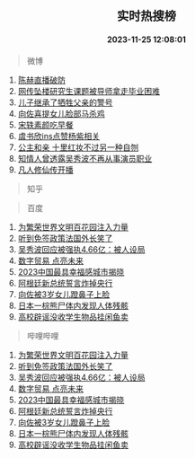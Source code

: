 <div align="center"><h2>实时热搜榜</h2><h4>2023-11-25 12:08:01</h4></div>

> 微博  

1. [陈赫直播破防](https://s.weibo.com/weibo?q=%23%E9%99%88%E8%B5%AB%E7%9B%B4%E6%92%AD%E7%A0%B4%E9%98%B2%23&t=31&band_rank=1&Refer=top)<br />
2. [网传坠楼研究生课题被导师拿走毕业困难](https://s.weibo.com/weibo?q=%23%E7%BD%91%E4%BC%A0%E5%9D%A0%E6%A5%BC%E7%A0%94%E7%A9%B6%E7%94%9F%E8%AF%BE%E9%A2%98%E8%A2%AB%E5%AF%BC%E5%B8%88%E6%8B%BF%E8%B5%B0%E6%AF%95%E4%B8%9A%E5%9B%B0%E9%9A%BE%23&t=31&band_rank=2&Refer=top)<br />
3. [儿子继承了牺牲父亲的警号](https://s.weibo.com/weibo?q=%23%E5%84%BF%E5%AD%90%E7%BB%A7%E6%89%BF%E4%BA%86%E7%89%BA%E7%89%B2%E7%88%B6%E4%BA%B2%E7%9A%84%E8%AD%A6%E5%8F%B7%23&t=31&band_rank=3&Refer=top)<br />
4. [向佐喜提女儿脸部马杀鸡](https://s.weibo.com/weibo?q=%23%E5%90%91%E4%BD%90%E5%96%9C%E6%8F%90%E5%A5%B3%E5%84%BF%E8%84%B8%E9%83%A8%E9%A9%AC%E6%9D%80%E9%B8%A1%23&t=31&band_rank=4&Refer=top)<br />
5. [宋轶素颜吃早餐](https://s.weibo.com/weibo?q=%23%E5%AE%8B%E8%BD%B6%E7%B4%A0%E9%A2%9C%E5%90%83%E6%97%A9%E9%A4%90%23&t=31&band_rank=5&Refer=top)<br />
6. [虞书欣ins点赞杨紫相关](https://s.weibo.com/weibo?q=%23%E8%99%9E%E4%B9%A6%E6%AC%A3ins%E7%82%B9%E8%B5%9E%E6%9D%A8%E7%B4%AB%E7%9B%B8%E5%85%B3%23&t=31&band_rank=6&Refer=top)<br />
7. [公主和亲 十里红妆不过另一种自刎](https://s.weibo.com/weibo?q=%E5%85%AC%E4%B8%BB%E5%92%8C%E4%BA%B2%20%E5%8D%81%E9%87%8C%E7%BA%A2%E5%A6%86%E4%B8%8D%E8%BF%87%E5%8F%A6%E4%B8%80%E7%A7%8D%E8%87%AA%E5%88%8E&t=31&band_rank=7&Refer=top)<br />
8. [知情人曾透露吴秀波不再从事演员职业](https://s.weibo.com/weibo?q=%23%E7%9F%A5%E6%83%85%E4%BA%BA%E6%9B%BE%E9%80%8F%E9%9C%B2%E5%90%B4%E7%A7%80%E6%B3%A2%E4%B8%8D%E5%86%8D%E4%BB%8E%E4%BA%8B%E6%BC%94%E5%91%98%E8%81%8C%E4%B8%9A%23&t=31&band_rank=8&Refer=top)<br />
9. [凡人修仙传开播](https://s.weibo.com/weibo?q=%E5%87%A1%E4%BA%BA%E4%BF%AE%E4%BB%99%E4%BC%A0%E5%BC%80%E6%92%AD&t=31&band_rank=9&Refer=top)<br />

> 知乎  


> 百度  

1. [为繁荣世界文明百花园注入力量](https://www.baidu.com/s?wd=%E4%B8%BA%E7%B9%81%E8%8D%A3%E4%B8%96%E7%95%8C%E6%96%87%E6%98%8E%E7%99%BE%E8%8A%B1%E5%9B%AD%E6%B3%A8%E5%85%A5%E5%8A%9B%E9%87%8F&sa=fyb_news&rsv_dl=fyb_news)<br />
2. [听到免签政策法国外长笑了](https://www.baidu.com/s?wd=%E5%90%AC%E5%88%B0%E5%85%8D%E7%AD%BE%E6%94%BF%E7%AD%96%E6%B3%95%E5%9B%BD%E5%A4%96%E9%95%BF%E7%AC%91%E4%BA%86&sa=fyb_news&rsv_dl=fyb_news)<br />
3. [吴秀波回应被强执4.66亿：被人设局](https://www.baidu.com/s?wd=%E5%90%B4%E7%A7%80%E6%B3%A2%E5%9B%9E%E5%BA%94%E8%A2%AB%E5%BC%BA%E6%89%A74.66%E4%BA%BF%EF%BC%9A%E8%A2%AB%E4%BA%BA%E8%AE%BE%E5%B1%80&sa=fyb_news&rsv_dl=fyb_news)<br />
4. [数字贸易 点亮未来](https://www.baidu.com/s?wd=%E6%95%B0%E5%AD%97%E8%B4%B8%E6%98%93+%E7%82%B9%E4%BA%AE%E6%9C%AA%E6%9D%A5&sa=fyb_news&rsv_dl=fyb_news)<br />
5. [2023中国最具幸福感城市揭晓](https://www.baidu.com/s?wd=2023%E4%B8%AD%E5%9B%BD%E6%9C%80%E5%85%B7%E5%B9%B8%E7%A6%8F%E6%84%9F%E5%9F%8E%E5%B8%82%E6%8F%AD%E6%99%93&sa=fyb_news&rsv_dl=fyb_news)<br />
6. [阿根廷新总统誓言炸掉央行](https://www.baidu.com/s?wd=%E9%98%BF%E6%A0%B9%E5%BB%B7%E6%96%B0%E6%80%BB%E7%BB%9F%E8%AA%93%E8%A8%80%E7%82%B8%E6%8E%89%E5%A4%AE%E8%A1%8C&sa=fyb_news&rsv_dl=fyb_news)<br />
7. [向佐被3岁女儿蹬鼻子上脸](https://www.baidu.com/s?wd=%E5%90%91%E4%BD%90%E8%A2%AB3%E5%B2%81%E5%A5%B3%E5%84%BF%E8%B9%AC%E9%BC%BB%E5%AD%90%E4%B8%8A%E8%84%B8&sa=fyb_news&rsv_dl=fyb_news)<br />
8. [日本一棕熊尸体内发现人体残骸](https://www.baidu.com/s?wd=%E6%97%A5%E6%9C%AC%E4%B8%80%E6%A3%95%E7%86%8A%E5%B0%B8%E4%BD%93%E5%86%85%E5%8F%91%E7%8E%B0%E4%BA%BA%E4%BD%93%E6%AE%8B%E9%AA%B8&sa=fyb_news&rsv_dl=fyb_news)<br />
9. [高校辟谣没收学生物品挂闲鱼卖](https://www.baidu.com/s?wd=%E9%AB%98%E6%A0%A1%E8%BE%9F%E8%B0%A3%E6%B2%A1%E6%94%B6%E5%AD%A6%E7%94%9F%E7%89%A9%E5%93%81%E6%8C%82%E9%97%B2%E9%B1%BC%E5%8D%96&sa=fyb_news&rsv_dl=fyb_news)<br />

> 哔哩哔哩  

1. [为繁荣世界文明百花园注入力量](https://www.baidu.com/s?wd=%E4%B8%BA%E7%B9%81%E8%8D%A3%E4%B8%96%E7%95%8C%E6%96%87%E6%98%8E%E7%99%BE%E8%8A%B1%E5%9B%AD%E6%B3%A8%E5%85%A5%E5%8A%9B%E9%87%8F&sa=fyb_news&rsv_dl=fyb_news)<br />
2. [听到免签政策法国外长笑了](https://www.baidu.com/s?wd=%E5%90%AC%E5%88%B0%E5%85%8D%E7%AD%BE%E6%94%BF%E7%AD%96%E6%B3%95%E5%9B%BD%E5%A4%96%E9%95%BF%E7%AC%91%E4%BA%86&sa=fyb_news&rsv_dl=fyb_news)<br />
3. [吴秀波回应被强执4.66亿：被人设局](https://www.baidu.com/s?wd=%E5%90%B4%E7%A7%80%E6%B3%A2%E5%9B%9E%E5%BA%94%E8%A2%AB%E5%BC%BA%E6%89%A74.66%E4%BA%BF%EF%BC%9A%E8%A2%AB%E4%BA%BA%E8%AE%BE%E5%B1%80&sa=fyb_news&rsv_dl=fyb_news)<br />
4. [数字贸易 点亮未来](https://www.baidu.com/s?wd=%E6%95%B0%E5%AD%97%E8%B4%B8%E6%98%93+%E7%82%B9%E4%BA%AE%E6%9C%AA%E6%9D%A5&sa=fyb_news&rsv_dl=fyb_news)<br />
5. [2023中国最具幸福感城市揭晓](https://www.baidu.com/s?wd=2023%E4%B8%AD%E5%9B%BD%E6%9C%80%E5%85%B7%E5%B9%B8%E7%A6%8F%E6%84%9F%E5%9F%8E%E5%B8%82%E6%8F%AD%E6%99%93&sa=fyb_news&rsv_dl=fyb_news)<br />
6. [阿根廷新总统誓言炸掉央行](https://www.baidu.com/s?wd=%E9%98%BF%E6%A0%B9%E5%BB%B7%E6%96%B0%E6%80%BB%E7%BB%9F%E8%AA%93%E8%A8%80%E7%82%B8%E6%8E%89%E5%A4%AE%E8%A1%8C&sa=fyb_news&rsv_dl=fyb_news)<br />
7. [向佐被3岁女儿蹬鼻子上脸](https://www.baidu.com/s?wd=%E5%90%91%E4%BD%90%E8%A2%AB3%E5%B2%81%E5%A5%B3%E5%84%BF%E8%B9%AC%E9%BC%BB%E5%AD%90%E4%B8%8A%E8%84%B8&sa=fyb_news&rsv_dl=fyb_news)<br />
8. [日本一棕熊尸体内发现人体残骸](https://www.baidu.com/s?wd=%E6%97%A5%E6%9C%AC%E4%B8%80%E6%A3%95%E7%86%8A%E5%B0%B8%E4%BD%93%E5%86%85%E5%8F%91%E7%8E%B0%E4%BA%BA%E4%BD%93%E6%AE%8B%E9%AA%B8&sa=fyb_news&rsv_dl=fyb_news)<br />
9. [高校辟谣没收学生物品挂闲鱼卖](https://www.baidu.com/s?wd=%E9%AB%98%E6%A0%A1%E8%BE%9F%E8%B0%A3%E6%B2%A1%E6%94%B6%E5%AD%A6%E7%94%9F%E7%89%A9%E5%93%81%E6%8C%82%E9%97%B2%E9%B1%BC%E5%8D%96&sa=fyb_news&rsv_dl=fyb_news)<br />
